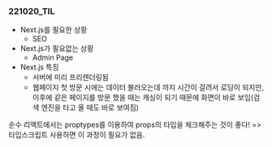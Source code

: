 ### 221020_TIL

- Next.js를 필요한 상황
  - SEO
- Next.js가 필요없는 상황
  - Admin Page
- Next.js 특징
  - 서버에 미리 프리렌더링됨
  - 웹페이지 첫 방문 시에는 데이터 불러오는데 까지 시간이 걸려서 로딩이 되지만, 이후에 같은 페이지를 방문 했을 때는 캐싱이 되기 때문에 화면이 바로 보임(검색 엔진을 타고 올 때도 바로 보여짐)

순수 리액트에서는 proptypes를 이용하여 props의 타입을 체크해주는 것이 좋다! => 타입스크립트 사용하면 이 과정이 필요가 없음.
